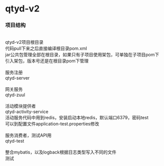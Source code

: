 # qtyd-v2

<div><h3>项目结构</h3></div>
<br/>
<div>qtyd-v2项目根目录</div>
<div>代码pull下来之后直接编译根目录pom.xml</div>
<div>jar公共包管理全部在根目录，如果只有子项目使用架包，可单独在子项目pom下引入架包，版本号还是在根目录pom下管理</div>
<br/>
<div>服务注册</div>
<div>qtyd-server</div>
<br/>
<div>网关服务</div>
<div>qtyd-zuul</div>
<br/>
<div>活动模块提供者</div>
<div>qtyd-activity-service</div>
<div>活动服务代码中用到redis，安装启动本地redis，默认端口6379，密码test</div>
<div>可以到配置文件application-test.properties修改</div>
<br/>
<div>服务消费者，测试API用</div>
<div>qtyd-test</div>
<br/>
<div>整合mybatis，以及logback根据日志类型写入不同的文件</div>

<div>测试</div>






